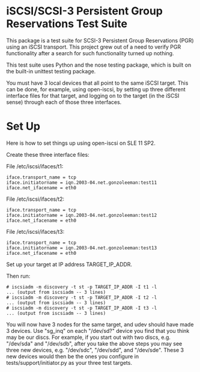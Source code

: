 iSCSI/SCSI-3 Persistent Group Reservations Test Suite
=====================================================
This package is a test suite for SCSI-3 Persistent Group Reservations
(PGR) using an iSCSI transport. This project grew out of a need to
verify PGR functionality after a search for such functionality turned
up nothing.

This test suite uses Python and the nose testing package, which
is built on the built-in unittest testing package.

You must have 3 local devices that all point to the same iSCSI
target. This can be done, for example, using open-iscsi, by
setting up three different interface files for that target,
and logging on to the target (in the iSCSI sense) through each
of those three interfaces.

Set Up
======
Here is how to set things up using open-iscsi on SLE 11 SP2.

Create these three interface files:

File /etc/iscsi/ifaces/t1:

    iface.transport_name = tcp
    iface.initiatorname = iqn.2003-04.net.gonzoleeman:test11
    iface.net_ifacename = eth0

File /etc/iscsi/ifaces/t2:

    iface.transport_name = tcp
    iface.initiatorname = iqn.2003-04.net.gonzoleeman:test12
    iface.net_ifacename = eth0

File /etc/iscsi/ifaces/t3:

    iface.transport_name = tcp
    iface.initiatorname = iqn.2003-04.net.gonzoleeman:test13
    iface.net_ifacename = eth0

Set up your target at IP address TARGET_IP_ADDR.

Then run:

    # iscsiadm -m discovery -t st -p TARGET_IP_ADDR -I t1 -l
    ... (output from iscsiadm -- 3 lines)
    # iscsiadm -m discovery -t st -p TARGET_IP_ADDR -I t2 -l
    ... (output from iscsiadm -- 3 lines)
    # iscsiadm -m discovery -t st -p TARGET_IP_ADDR -I t3 -l
    ... (output from iscsiadm -- 3 lines)

You will now have 3 nodes for the same target, and udev should
have made 3 devices. Use "sg_inq" on each "/dev/sd?" device you
find that you think may be our discs. For example, if you start
out with two discs, e.g. "/dev/sda" and "/dev/sdb", after you take
the above steps you may see three new devices, e.g. "/dev/sdc",
"/dev/sdd", and "/dev/sde". These 3 new devices would then be
the ones you configure in tests/support/initiator.py as your three
test targets.
